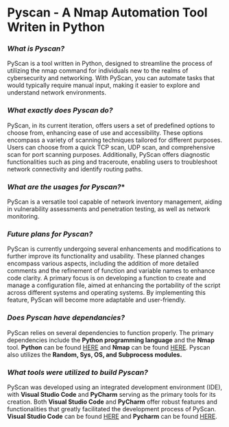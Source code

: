 # Pyscan - A Nmap Automation Tool Writen in Python

### *What is Pyscan?*

PyScan is a tool written in Python, designed to streamline the process of utilizing the nmap command for individuals new to the realms of cybersecurity and networking. With PyScan, you can automate tasks that would typically require manual input, making it easier to explore and understand network environments.

### *What exactly does Pyscan do?*

PyScan, in its current iteration, offers users a set of predefined options to choose from, enhancing ease of use and accessibility. These options encompass a variety of scanning techniques tailored for different purposes. Users can choose from a quick TCP scan, UDP scan, and comprehensive scan for port scanning purposes. Additionally, PyScan offers diagnostic functionalities such as ping and traceroute, enabling users to troubleshoot network connectivity and identify routing paths. 

### *What are the usages for Pyscan?**
PyScan is a versatile tool capable of network inventory management, aiding in vulnerability assessments and penetration testing, as well as network monitoring.

### *Future plans for Pyscan?*
PyScan is currently undergoing several enhancements and modifications to further improve its functionality and usability. These planned changes encompass various aspects, including the addition of more detailed comments and the refinement of function and variable names to enhance code clarity. A primary focus is on developing a function to create and manage a configuration file, aimed at enhancing the portability of the script across different systems and operating systems. By implementing this feature, PyScan will become more adaptable and user-friendly.

### *Does Pyscan have dependancies?*
PyScan relies on several dependencies to function properly. The primary dependencies include the **Python programming language** and the **Nmap** tool. **Python** can be found [HERE](https://www.python.org/) and **Nmap** can be found [HERE](https://nmap.org/). Pyscan also utilizes the **Random, Sys, OS, and Subprocess modules.**

### *What tools were utilized to build Pyscan?*
PyScan was developed using an integrated development environment (IDE), with **Visual Studio Code** and **PyCharm** serving as the primary tools for its creation. Both **Visual Studio Code** and **PyCharm** offer robust features and functionalities that greatly facilitated the development process of PyScan. **Visual Studio Code** can be found [HERE](https://code.visualstudio.com/) and **Pycharm** can be found [HERE](https://www.jetbrains.com/).